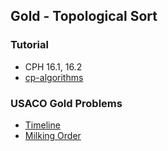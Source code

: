 ## Gold - Topological Sort

### Tutorial

 - CPH 16.1, 16.2
 - [cp-algorithms](https://cp-algorithms.com/graph/topological-sort.html)

### USACO Gold Problems

 - [Timeline](http://www.usaco.org/index.php?page=viewproblem2&cpid=1017)
 - [Milking Order](http://www.usaco.org/index.php?page=viewproblem2&cpid=838)
